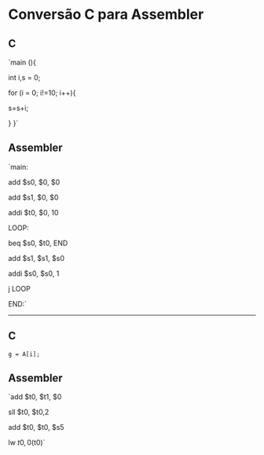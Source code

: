 # Conversão C para Assembler

## C

`main (){

   int i,s = 0;

   for (i = 0; i!=10; i++){
   
   s=s+i;
   
   }
}`

## Assembler 

`main:
   
   add $s0, $0, $0
   
   add $s1, $0, $0
   
   addi $t0, $0, 10

   LOOP:
   
   beq $s0, $t0, END
   
   add $s1, $s1, $s0
   
   addi $s0, $s0, 1
   
   j LOOP

END:`


---


## C

`g = A[i];`

## Assembler

`add $t0, $t1, $0

 sll $t0, $t0,2

 add $t0, $t0, $s5

 lw $t0, 0($t0)`

